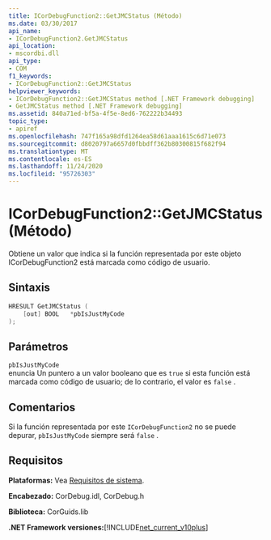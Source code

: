 ```yaml
---
title: ICorDebugFunction2::GetJMCStatus (Método)
ms.date: 03/30/2017
api_name:
- ICorDebugFunction2.GetJMCStatus
api_location:
- mscordbi.dll
api_type:
- COM
f1_keywords:
- ICorDebugFunction2::GetJMCStatus
helpviewer_keywords:
- ICorDebugFunction2::GetJMCStatus method [.NET Framework debugging]
- GetJMCStatus method [.NET Framework debugging]
ms.assetid: 840a71ed-bf5a-4f5e-8ed6-762222b34493
topic_type:
- apiref
ms.openlocfilehash: 747f165a98dfd1264ea58d61aaa1615c6d71e073
ms.sourcegitcommit: d8020797a6657d0fbbdff362b80300815f682f94
ms.translationtype: MT
ms.contentlocale: es-ES
ms.lasthandoff: 11/24/2020
ms.locfileid: "95726303"
---
```

# <a name="icordebugfunction2getjmcstatus-method"></a>ICorDebugFunction2::GetJMCStatus (Método)

Obtiene un valor que indica si la función representada por este objeto ICorDebugFunction2 está marcada como código de usuario.  
  
## <a name="syntax"></a>Sintaxis  
  
```cpp  
HRESULT GetJMCStatus (  
    [out] BOOL   *pbIsJustMyCode  
);  
```  
  
## <a name="parameters"></a>Parámetros  

 `pbIsJustMyCode`  
 enuncia Un puntero a un valor booleano que es `true` si esta función está marcada como código de usuario; de lo contrario, el valor es `false` .  
  
## <a name="remarks"></a>Comentarios  

 Si la función representada por este `ICorDebugFunction2` no se puede depurar, `pbIsJustMyCode` siempre será `false` .  
  
## <a name="requirements"></a>Requisitos  

 **Plataformas:** Vea [Requisitos de sistema](../../get-started/system-requirements.md).  
  
 **Encabezado:** CorDebug.idl, CorDebug.h  
  
 **Biblioteca:** CorGuids.lib  
  
 **.NET Framework versiones:**[!INCLUDE[net_current_v10plus](../../../../includes/net-current-v10plus-md.md)]
